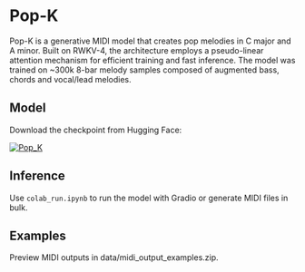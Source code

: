 # Pop-K

Pop-K is a generative MIDI model that creates pop melodies in C major and A minor. Built on RWKV-4, the architecture employs a pseudo-linear attention mechanism for efficient training and fast inference. The model was trained on ~300k 8-bar melody samples composed of augmented bass, chords and vocal/lead melodies.


## Model

Download the checkpoint from Hugging Face:

[![Pop_K](https://img.shields.io/badge/Pop_K-Hugging%20Face%20-blue)](https://huggingface.co/patchbanks/Pop-K/tree/main)

## Inference

Use `colab_run.ipynb` to run the model with Gradio or generate MIDI files in bulk.

## Examples

Preview MIDI outputs in data/midi_output_examples.zip.
